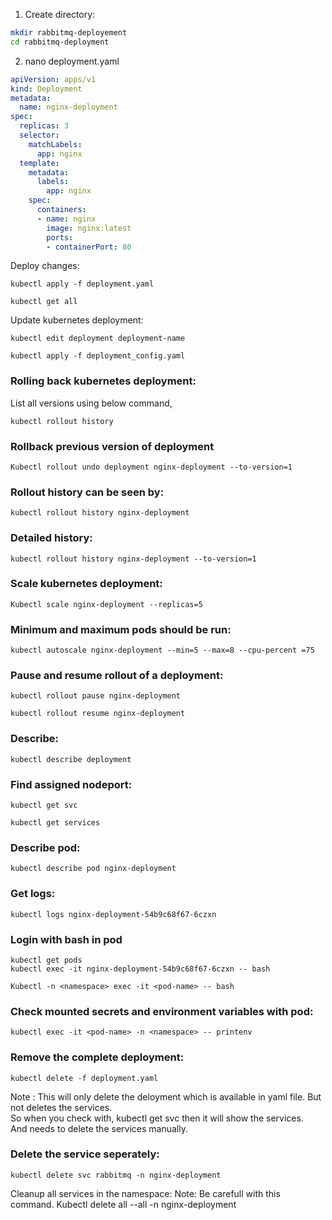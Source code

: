 
1. Create directory:
```BASH
mkdir rabbitmq-deployement
cd rabbitmq-deployment
```

2. nano deployment.yaml

```YAML
apiVersion: apps/v1
kind: Deployment
metadata:
  name: nginx-deployment
spec:
  replicas: 3
  selector:
    matchLabels:
      app: nginx
  template:
    metadata:
      labels:
        app: nginx
    spec:
      containers:
      - name: nginx
        image: nginx:latest
        ports:
        - containerPort: 80
```

Deploy changes:
```
kubectl apply -f deployment.yaml

kubectl get all
```

Update kubernetes deployment:
```
kubectl edit deployment deployment-name

kubectl apply -f deployment_config.yaml
```

### Rolling back kubernetes deployment:

List all versions using below command,
```
kubectl rollout history
```

### Rollback previous version of deployment
```
Kubectl rollout undo deployment nginx-deployment --to-version=1
```
### Rollout history can be seen by:
```
kubectl rollout history nginx-deployment
```

### Detailed history:
```
kubectl rollout history nginx-deployment --to-version=1
```

### Scale kubernetes deployment:
```
Kubectl scale nginx-deployment --replicas=5
```

### Minimum and maximum pods should be run:
```
kubectl autoscale nginx-deployment --min=5 --max=8 --cpu-percent =75
```

### Pause and resume rollout of a deployment:
```
kubectl rollout pause nginx-deployment 

kubectl rollout resume nginx-deployment 
```

### Describe:
```
kubectl describe deployment 
```

### Find assigned nodeport:
```
kubectl get svc

kubectl get services
```

### Describe pod:
```
kubectl describe pod nginx-deployment
```

### Get logs:
```
kubectl logs nginx-deployment-54b9c68f67-6czxn
```

### Login with bash in pod
```
kubectl get pods
kubectl exec -it nginx-deployment-54b9c68f67-6czxn -- bash

Kubectl -n <namespace> exec -it <pod-name> -- bash
```

### Check mounted secrets and environment variables with pod:
```
kubectl exec -it <pod-name> -n <namespace> -- printenv
```

### Remove the complete deployment:
```
kubectl delete -f deployment.yaml
```

Note : This will only delete the deloyment which is available in yaml file. But not deletes the services.<br>
So when you check with, kubectl get svc then it will show the services.<br>
And needs to delete the services manually.<br>

### Delete the service seperately:
```
kubectl delete svc rabbitmq -n nginx-deployment
```

Cleanup all services in the namespace:
Note: Be carefull with this command.
Kubectl delete all --all -n nginx-deployment
